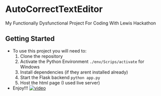 # AutoCorrectTextEditor
My Functionally Dysfunctional Project For Coding With Lewis Hackathon

## Getting Started
- To use this project you will need to:
  1. Clone the repository
  2. Activate the Python Environment `./env/Scrips/activate` for Windows
  3. Install dependencies (if they arent installed already)
  4. Start the Flask backend `python app.py`
  5. Host the html page (I used live server)
- Enjoy!!!
[![video](https://github.com/user-attachments/assets/8ad880d4-2690-4b42-adf4-211665dca417)](https://youtu.be/X3JoDn1Wpt8)
